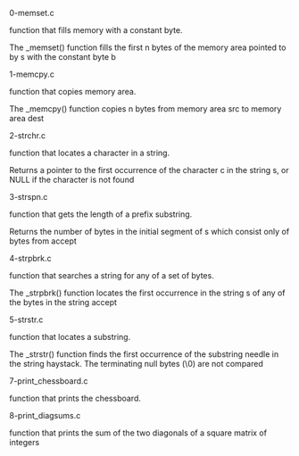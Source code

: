 0-memset.c

  function that fills memory with a constant byte.
  
  The _memset() function fills the first n bytes of the memory area pointed to by s with the constant byte b

1-memcpy.c
 
  function that copies memory area.
  
  The _memcpy() function copies n bytes from memory area src to memory area dest


2-strchr.c
   
   function that locates a character in a string.
   
   Returns a pointer to the first occurrence of the character c in the string s, or NULL if the character is not found

3-strspn.c
   
   function that gets the length of a prefix substring.
   
   Returns the number of bytes in the initial segment of s which consist only of bytes from accept

4-strpbrk.c
   
   function that searches a string for any of a set of bytes.
   
   The _strpbrk() function locates the first occurrence in the string s of any of the bytes in the string accept

5-strstr.c
   
   function that locates a substring.
   
   The _strstr() function finds the first occurrence of the substring needle in the string haystack. The terminating null bytes (\0) are not      compared

7-print_chessboard.c
   
   function that prints the chessboard.

8-print_diagsums.c
   
   function that prints the sum of the two diagonals of a square matrix of integers
